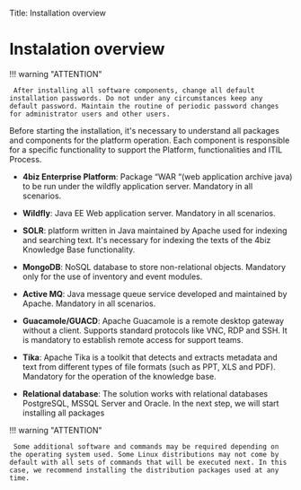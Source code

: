 Title: Installation overview

# Instalation overview

!!! warning "ATTENTION"

     After installing all software components, change all default installation passwords. Do not under any circumstances keep any default password. Maintain the routine of periodic password changes for administrator users and other users.

Before starting the installation, it's necessary to understand all packages and components for the platform operation. Each component is responsible for a specific functionality to support the Platform, functionalities and ITIL Process.

* **4biz Enterprise Platform**: Package “WAR “(web application archive java) to be run under the wildfly application server. Mandatory in all scenarios.

* **Wildfly**: Java EE Web application server. Mandatory in all scenarios.

* **SOLR**: platform written in Java maintained by Apache used for indexing and searching text. It's necessary for indexing the texts of the 4biz Knowledge Base functionality.

* **MongoDB**: NoSQL database to store non-relational objects. Mandatory only for the use of inventory and event modules.

* **Active MQ**: Java message queue service developed and maintained by Apache. Mandatory in all scenarios.

* **Guacamole/GUACD**: Apache Guacamole is a remote desktop gateway without a client. Supports standard protocols like VNC, RDP and SSH. It is mandatory to establish remote access for support teams.

* **Tika**: Apache Tika is a toolkit that detects and extracts metadata and text from different types of file formats (such as PPT, XLS and PDF). Mandatory for the operation of the knowledge base.

* **Relational database**: The solution works with relational databases PostgreSQL, MSSQL Server and Oracle. In the next step, we will start installing all packages

!!! warning "ATTENTION"

     Some additional software and commands may be required depending on the operating system used. Some Linux distributions may not come by default with all sets of commands that will be executed next. In this case, we recommend installing the distribution packages used at any time.
